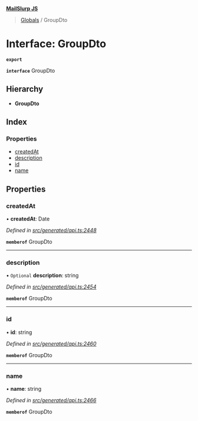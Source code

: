 **[MailSlurp JS](../README.md)**

> [Globals](../README.md) / GroupDto

# Interface: GroupDto

**`export`** 

**`interface`** GroupDto

## Hierarchy

* **GroupDto**

## Index

### Properties

* [createdAt](groupdto.md#createdat)
* [description](groupdto.md#description)
* [id](groupdto.md#id)
* [name](groupdto.md#name)

## Properties

### createdAt

•  **createdAt**: Date

*Defined in [src/generated/api.ts:2448](https://github.com/mailslurp/mailslurp-client/blob/3871a9e/src/generated/api.ts#L2448)*

**`memberof`** GroupDto

___

### description

• `Optional` **description**: string

*Defined in [src/generated/api.ts:2454](https://github.com/mailslurp/mailslurp-client/blob/3871a9e/src/generated/api.ts#L2454)*

**`memberof`** GroupDto

___

### id

•  **id**: string

*Defined in [src/generated/api.ts:2460](https://github.com/mailslurp/mailslurp-client/blob/3871a9e/src/generated/api.ts#L2460)*

**`memberof`** GroupDto

___

### name

•  **name**: string

*Defined in [src/generated/api.ts:2466](https://github.com/mailslurp/mailslurp-client/blob/3871a9e/src/generated/api.ts#L2466)*

**`memberof`** GroupDto
